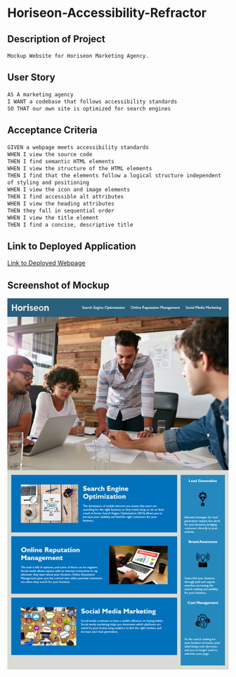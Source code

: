 # Horiseon-Accessibility-Refractor

## Description of Project
```
Mockup Website for Horiseon Marketing Agency.
```

## User Story

```
AS A marketing agency
I WANT a codebase that follows accessibility standards
SO THAT our own site is optimized for search engines
```

## Acceptance Criteria

```
GIVEN a webpage meets accessibility standards
WHEN I view the source code
THEN I find semantic HTML elements
WHEN I view the structure of the HTML elements
THEN I find that the elements follow a logical structure independent of styling and positioning
WHEN I view the icon and image elements
THEN I find accessible alt attributes
WHEN I view the heading attributes
THEN they fall in sequential order
WHEN I view the title element
THEN I find a concise, descriptive title
```

## Link to Deployed Application


[Link to Deployed Webpage](https://llting592.github.io/Horiseon-Accessibility-Refractor/)



## Screenshot of Mockup

![Screenshot](https://github.com/llting592/Horiseon-Accessibility-Refractor/blob/main/Assets/01-html-css-git-homework-demo.png)
